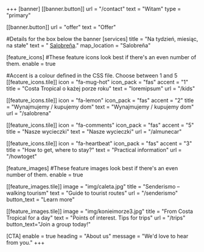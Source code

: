 +++
[banner]
  [[banner.button]]
      url = "/contact"
      text = "Witam"
      type = "primary"

  [[banner.button]]
      url = "offer"
      text = "Offer"

#Details for the box below the banner
[services]
  title = "Na tydzień, miesiąc, na stałe"
  text = " [Salobreña](https://www.openstreetmap.org/#map=19/36.74644/-3.58682)."
  map_location = "Salobreña"

[feature_icons]
  #These feature icons look best if there's an even number of them.
  enable = true

  #Accent is a colour defined in the CSS file. Choose between 1 and 5
  [[feature_icons.tile]]
    icon = "fa-mug-hot"
    icon_pack = "fas"
    accent = "1"
    title = "Costa Tropical o każej porze roku"
    text = "loremipsum"
    url = "/kids"

  [[feature_icons.tile]]
    icon = "fa-lemon"
    icon_pack = "fas"
    accent = "2"
    title = "Wynajmujemy / kupujemy dom"
    text = "Wynajmujemy / kupujemy dom"
    url = "/salobrena"

  [[feature_icons.tile]]
    icon = "fa-comments"
    icon_pack = "fas"
    accent = "5"
    title = "Nasze wycieczki"
    text = "Nasze wycieczki"
    url = "/almunecar"

  [[feature_icons.tile]]
    icon = "fa-heartbeat"
    icon_pack = "fas"
    accent = "3"
    title = "How to get, where to stay?"
    text = "Practical information"
    url = "/howtoget"

[feature_images]
#These feature images look best if there's an even number of them.
  enable = true

  [[feature_images.tile]]
    image = "img/caleta.jpg"
    title = "Senderismo – walking tourism"
    text = "Guide to tourist routes"
    url = "/senderismo"
    button_text = "Learn more"

  [[feature_images.tile]]
    image = "img/konieimorze3.jpg"
    title = "From Costa Tropical for a day"
    text = "Points of interest. Tips for trips"
    url = "/trips"
    button_text="Join a group today!"

[CTA]
  enable = true
  heading = "About us"
  message = "We'd love to hear from you."
+++
